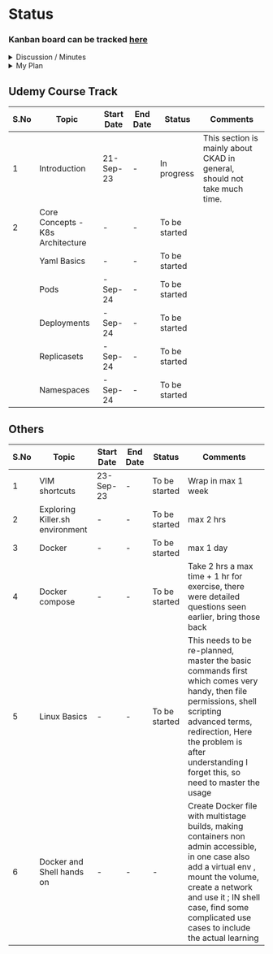 # Status
### Kanban board can be tracked [here](https://projects.zenkit.com/c/JKWEZ7WHYR/devskillbuilders?v=VTqsHRUvzK)

<details>
  <summary>Discussion / Minutes</summary>
  
  ### Date: 19th Sep | Stakeholders : Akash & Prateek
  1. CKAD progress kick off
  2. Discussion around how to approach CKAD
  3. Initial thoughts were added around usage of VIM and Linux basics as pre-requisites
  4. Estimation planned is to wrap up the course by mid November (15th Nov 2023) and later dedicate some time for practice tests
  5. End of November plan is to succeed in CKAD
  6. Will Keep on Discussing once a week and have to become faster. 

</details>

<details>
  <summary>My Plan</summary>
  
  1. Master VIM shortcuts
  2. Pods, Pod lifecycle, Pod various states, Phase vs state
  3. Pod imperative commands
     > Imp: Make sure to jot down in a proper doc elsewhere.
      * Command to ge the yaml ready as it is
      * Command for creating pods, scaling pods - both up and down, deleting pods
      * Creating pods with various options
  5. Selectors, Labels, Annotations
  6. Multi container pods
     * init containers
     * 3 Design patterns with **practical usage** for Amabassador, sidecar and adapter  - Identify when to use what ; in which scenarios

</details>

  
## Udemy Course Track
  |S.No|Topic|Start Date| End Date|Status|Comments|
  |---|---|---|---|---|---|
  | 1 | Introduction | 21-Sep-23 | - | In progress | This section is mainly about CKAD in general, should not take much time. |
  | 2 | Core Concepts - K8s Architecture | - | - | To be started |  |
  |  | Yaml Basics | - | - | To be started |  |
  |  | Pods | -Sep-24 | - | To be started |  |
  |  | Deployments | -Sep-24 | - | To be started |  |
  |  | Replicasets | -Sep-24 | - | To be started |  |
  |  | Namespaces | -Sep-24 | - | To be started |  |

## Others 
  |S.No|Topic|Start Date| End Date|Status|Comments|
  |---|---|---|---|---|---|
  | 1 | VIM shortcuts | 23-Sep-23 | - | To be started | Wrap in max 1 week |
  | 2 | Exploring Killer.sh environment | - | - | To be started | max 2 hrs |
  | 3 | Docker| - | - | To be started | max 1 day |
  | 4 | Docker compose | - | - | To be started | Take 2 hrs a max time + 1 hr for exercise, there were detailed questions seen earlier, bring those back | 
  | 5 | Linux Basics | - | - | To be started | This needs to be re-planned, master the basic commands first which comes very handy, then file permissions, shell scripting advanced terms, redirection, Here the problem is after understanding I forget this, so need to master the usage  |
  | 6| Docker and Shell hands on| -| - |-|Create Docker file with multistage builds, making containers non admin accessible, in one case also add a  virtual env , mount the volume, create a network and use it ; IN shell case, find some complicated use cases to include the actual learning|
